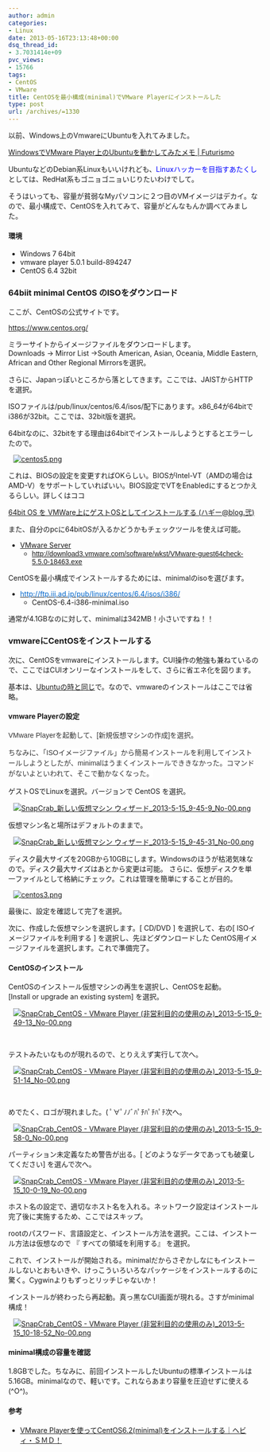```yaml
---
author: admin
categories:
- Linux
date: 2013-05-16T23:13:48+00:00
dsq_thread_id:
- 3.7031414e+09
pvc_views:
- 15766
tags:
- CentOS
- VMware
title: CentOSを最小構成(minimal)でVMware Playerにインストールした
type: post
url: /archives/=1330
---
```


以前、Windows上のVmwareにUbuntuを入れてみました。

[WindowsでVMware Player上のUbuntuを動かしてみたメモ | Futurismo][1]

UbuntuなどのDebian系Linuxもいいけれども、<font color="#0000ff">Linuxハッカーを目指すあたくし</font>としては、RedHat系もゴニョゴニョいじりたいわけでして。

そうはいっても、容量が貧弱なMyパソコンに２つ目のVMイメージはデカイ。なので、最小構成で、CentOSを入れてみて、容量がどんなもんか調べてみました。

#### 環境

  * Windows 7 64bit 
  * vmware player 5.0.1 build-894247 
  * CentOS 6.4 32bit 

### 64biit minimal CentOS のISOをダウンロード

ここが、CentOSの公式サイトです。

<https://www.centos.org/>

ミラーサイトからイメージファイルをダウンロードします。   
Downloads -> Mirror List ->South American, Asian, Oceania, Middle Eastern, African and Other Regional Mirrorsを選択。

さらに、Japanっぽいところから落としてきます。ここでは、JAISTからHTTPを選択。

ISOファイルは/pub/linux/centos/6.4/isos/配下にあります。x86_64が64bitでi386が32bit。ここでは、32bit版を選択。

64bitなのに、32bitをする理由は64bitでインストールしようとするとエラーしたので。

<div style="padding-bottom: 0px; margin: 0px; padding-left: 10px; padding-right: 10px; display: inline; float: none; padding-top: 0px" id="scid:887EC618-8FBE-49a5-A908-2339AF2EC531:50fa4725-6c10-47a2-96ed-958bb41d3a6b" class="wlWriterEditableSmartContent">
  <a target="_blank" href="https://picasaweb.google.com/111104490436597119823/Futurismo?authkey=Gv1sRgCM-A3fCH6v_BOQ#5878031258254400146"><img style="border: none; padding: 0px; margin: 0px" alt="centos5.png" src="http://lh5.ggpht.com/-G3Ca2wbr3TI/UZL2SUblWpI/AAAAAAAAAUU/E4kqQI2qNrU/centos5.png" /></a>
</div>

これは、BIOSの設定を変更すればOKらしい。BIOSがIntel-VT（AMDの場合はAMD-V）をサポートしていればいい。BIOS設定でVTをEnabledにするとつかえるらしい。詳しくはココ

[64bit OS を VMWare上にゲストOSとしてインストールする (ハギー@blog.弐)][2]

また、自分のpcに64bitOSが入るかどうかもチェックツールを使えば可能。

  * [VMware Server][3] 
      * <a style="text-align: left; text-transform: none; background-color: rgb(255,255,255); text-indent: 0px; letter-spacing: normal; font: 14px/17px arial, sans-sarif; white-space: normal; color: rgb(119,119,136); word-spacing: 0px; -webkit-text-size-adjust: auto; -webkit-text-stroke-width: 0px" href="http://download3.vmware.com/software/wkst/VMware-guest64check-5.5.0-18463.exe" target="_blank"><font face="Arial">http://download3.vmware.com/software/wkst/VMware-guest64check-5.5.0-18463.exe</font></a> 

CentOSを最小構成でインストールするためには、minimalのisoを選びます。

  * [<font color="#0066cc">http://ftp.iij.ad.jp/pub/linux/centos/6.4/isos/i386/</font>][4] 
      * CentOS-6.4-i386-minimal.iso 

通常が4.1GBなのに対して、minimalは342MB！小さいですね！！

### vmwareにCentOSをインストールする

次に、CentOSをvmwareにインストールします。CUI操作の勉強も兼ねているので、ここではCUIオンリーなインストールをして、さらに省エネ化を図ります。

基本は、[Ubuntuの時と同じ][1]で。なので、vmwareのインストールはここでは省略。

#### vmware Playerの設定

<span style="text-transform: none; background-color: rgb(255,255,255); text-indent: 0px; letter-spacing: normal; display: inline !important; font: 14px/21px メイリオ, meiryo, arial, helvetica; white-space: normal; float: none; color: rgb(51,51,51); word-spacing: 0px; -webkit-text-size-adjust: auto; -webkit-text-stroke-width: 0px">VMware Playerを起動して、[新規仮想マシンの作成]を選択。</span>

<span style="text-transform: none; background-color: rgb(255,255,255); text-indent: 0px; letter-spacing: normal; display: inline !important; font: 14px/21px メイリオ, meiryo, arial, helvetica; white-space: normal; float: none; color: rgb(51,51,51); word-spacing: 0px; -webkit-text-size-adjust: auto; -webkit-text-stroke-width: 0px">ちなみに、「ISOイメージファイル」から簡易インストールを利用してインストールしようとしたが、minimalはうまくインストールでききなかった。コマンドがないよといわれて、そこで動かなくなった。</span>

ゲストOSでLinuxを選択。バージョンで CentOS を選択。 

<div style="padding-bottom: 0px; margin: 0px; padding-left: 10px; padding-right: 10px; display: inline; float: none; padding-top: 0px" id="scid:887EC618-8FBE-49a5-A908-2339AF2EC531:be1e15e4-776e-4f72-af0a-bced81573a7b" class="wlWriterEditableSmartContent">
  <a target="_blank" href="https://picasaweb.google.com/111104490436597119823/Futurismo?authkey=Gv1sRgCM-A3fCH6v_BOQ#5878031224433509810"><img style="border: none; padding: 0px; margin: 0px" alt="SnapCrab_新しい仮想マシン ウィザード_2013-5-15_9-45-9_No-00.png" src="http://lh3.ggpht.com/-o3Wu-8g7fQY/UZL2QWcDhbI/AAAAAAAAATo/YGGu7njgj4Q/SnapCrab_%2525E6%252596%2525B0%2525E3%252581%252597%2525E3%252581%252584%2525E4%2525BB%2525AE%2525E6%252583%2525B3%2525E3%252583%25259E%2525E3%252582%2525B7%2525E3%252583%2525B3%252520%2525E3%252582%2525A6%2525E3%252582%2525A3%2525E3%252582%2525B6%2525E3%252583%2525BC%2525E3%252583%252589_2013-5-15_9-45-9_No-00.png" /></a>
</div>

仮想マシン名と場所はデフォルトのままで。 

<div style="padding-bottom: 0px; margin: 0px; padding-left: 10px; padding-right: 10px; display: inline; float: none; padding-top: 0px" id="scid:887EC618-8FBE-49a5-A908-2339AF2EC531:94403772-6e76-48ba-af9f-9b13555385b5" class="wlWriterEditableSmartContent">
  <a target="_blank" href="https://picasaweb.google.com/111104490436597119823/Futurismo?authkey=Gv1sRgCM-A3fCH6v_BOQ#5878031207385078498"><img style="border: none; padding: 0px; margin: 0px" alt="SnapCrab_新しい仮想マシン ウィザード_2013-5-15_9-45-31_No-00.png" src="http://lh5.ggpht.com/-IdnxXp85TY4/UZL2PW7ZGuI/AAAAAAAAATc/AOzUmk7KbRg/SnapCrab_%2525E6%252596%2525B0%2525E3%252581%252597%2525E3%252581%252584%2525E4%2525BB%2525AE%2525E6%252583%2525B3%2525E3%252583%25259E%2525E3%252582%2525B7%2525E3%252583%2525B3%252520%2525E3%252582%2525A6%2525E3%252582%2525A3%2525E3%252582%2525B6%2525E3%252583%2525BC%2525E3%252583%252589_2013-5-15_9-45-31_No-00.png" /></a>
</div>

ディスク最大サイズを20GBから10GBにします。Windowsのほうが枯渇気味なので。ディスク最大サイズはあとから変更は可能。 さらに、仮想ディスクを単一ファイルとして格納にチェック。これは管理を簡単にすることが目的。 

<div style="padding-bottom: 0px; margin: 0px; padding-left: 10px; padding-right: 10px; display: inline; float: none; padding-top: 0px" id="scid:887EC618-8FBE-49a5-A908-2339AF2EC531:f318653c-38ab-4dd7-873d-362051e77f48" class="wlWriterEditableSmartContent">
  <a target="_blank" href="https://picasaweb.google.com/111104490436597119823/Futurismo?authkey=Gv1sRgCM-A3fCH6v_BOQ#5878031241768491362"><img style="border: none; padding: 0px; margin: 0px" alt="centos3.png" src="http://lh6.ggpht.com/-dk2LJJ_Pfk4/UZL2RXBCWWI/AAAAAAAAAUA/76QVf8rSP20/centos3.png" /></a>
</div>

最後に、設定を確認して完了を選択。 

次に、作成した仮想マシンを選択します。[ CD/DVD ] を選択して、右の[ ISOイメージファイルを利用する ] を選択し、先ほどダウンロードした CentOS用イメージファイルを選択します。これで準備完了。 

#### CentOSのインストール

CentOSのインストール仮想マシンの再生を選択し、CentOSを起動。   
[Install or upgrade an existing system] を選択。 

<div style="padding-bottom: 0px; margin: 0px; padding-left: 10px; padding-right: 10px; display: inline; float: none; padding-top: 0px" id="scid:887EC618-8FBE-49a5-A908-2339AF2EC531:b53bd6a3-39b0-4cd3-a787-8c94e5a90269" class="wlWriterEditableSmartContent">
  <a target="_blank" href="https://picasaweb.google.com/111104490436597119823/Futurismo?authkey=Gv1sRgCM-A3fCH6v_BOQ#5878031181563208370"><img style="border: none; padding: 0px; margin: 0px" alt="SnapCrab_CentOS - VMware Player (非営利目的の使用のみ)_2013-5-15_9-49-13_No-00.png" src="http://lh4.ggpht.com/-wlj0dw5LAMs/UZL2N2u-orI/AAAAAAAAATQ/YhMEHwksUnk/SnapCrab_CentOS%252520-%252520VMware%252520Player%252520%252528%2525E9%25259D%25259E%2525E5%252596%2525B6%2525E5%252588%2525A9%2525E7%25259B%2525AE%2525E7%25259A%252584%2525E3%252581%2525AE%2525E4%2525BD%2525BF%2525E7%252594%2525A8%2525E3%252581%2525AE%2525E3%252581%2525BF%252529_2013-5-15_9-49-13_No-00.png" /></a>
</div>

&#160;

テストみたいなものが現れるので、とりええず実行して次へ。 

<div style="padding-bottom: 0px; margin: 0px; padding-left: 10px; padding-right: 10px; display: inline; float: none; padding-top: 0px" id="scid:887EC618-8FBE-49a5-A908-2339AF2EC531:bedda7f9-0fef-497d-ade6-d2abdffde720" class="wlWriterEditableSmartContent">
  <a target="_blank" href="https://picasaweb.google.com/111104490436597119823/Futurismo?authkey=Gv1sRgCM-A3fCH6v_BOQ#5878031186811561010"><img style="border: none; padding: 0px; margin: 0px" alt="SnapCrab_CentOS - VMware Player (非営利目的の使用のみ)_2013-5-15_9-51-14_No-00.png" src="http://lh5.ggpht.com/-SRcbXVoeNYQ/UZL2OKSSJDI/AAAAAAAAATM/qn3lvgQP35g/s288/SnapCrab_CentOS%252520-%252520VMware%252520Player%252520%252528%2525E9%25259D%25259E%2525E5%252596%2525B6%2525E5%252588%2525A9%2525E7%25259B%2525AE%2525E7%25259A%252584%2525E3%252581%2525AE%2525E4%2525BD%2525BF%2525E7%252594%2525A8%2525E3%252581%2525AE%2525E3%252581%2525BF%252529_2013-5-15_9-51-14_No-00.png" /></a>
</div>

&#160;

めでたく、ロゴが現れました。( ﾟ∀ﾟﾉﾉﾞﾊﾟﾁﾊﾟﾁﾊﾟﾁ次へ。

<div style="padding-bottom: 0px; margin: 0px; padding-left: 10px; padding-right: 10px; display: inline; float: none; padding-top: 0px" id="scid:887EC618-8FBE-49a5-A908-2339AF2EC531:a277f00f-7f07-41ff-ba13-8bd491e6c668" class="wlWriterEditableSmartContent">
  <a target="_blank" href="https://picasaweb.google.com/111104490436597119823/Futurismo?authkey=Gv1sRgCM-A3fCH6v_BOQ#5878031215527612146"><img style="border: none; padding: 0px; margin: 0px" alt="SnapCrab_CentOS - VMware Player (非営利目的の使用のみ)_2013-5-15_9-58-0_No-00.png" src="http://lh4.ggpht.com/-JfEBZ6IQ2t4/UZL2P1QuTvI/AAAAAAAAATk/rEAN4bY4AL4/SnapCrab_CentOS%252520-%252520VMware%252520Player%252520%252528%2525E9%25259D%25259E%2525E5%252596%2525B6%2525E5%252588%2525A9%2525E7%25259B%2525AE%2525E7%25259A%252584%2525E3%252581%2525AE%2525E4%2525BD%2525BF%2525E7%252594%2525A8%2525E3%252581%2525AE%2525E3%252581%2525BF%252529_2013-5-15_9-58-0_No-00.png" /></a>
</div>

パーティション未定義なため警告が出る。[ どのようなデータであっても破棄してください] を選んで次へ。 

<div style="padding-bottom: 0px; margin: 0px; padding-left: 10px; padding-right: 10px; display: inline; float: none; padding-top: 0px" id="scid:887EC618-8FBE-49a5-A908-2339AF2EC531:c641968a-9f74-45e3-8787-a76802ef3a6d" class="wlWriterEditableSmartContent">
  <a target="_blank" href="https://picasaweb.google.com/111104490436597119823/Futurismo?authkey=Gv1sRgCM-A3fCH6v_BOQ#5878031165906073650"><img style="border: none; padding: 0px; margin: 0px" alt="SnapCrab_CentOS - VMware Player (非営利目的の使用のみ)_2013-5-15_10-0-19_No-00.png" src="http://lh3.ggpht.com/-EnB9YHmhRls/UZL2M8aBuDI/AAAAAAAAATE/7E0dv48V63E/s288/SnapCrab_CentOS%252520-%252520VMware%252520Player%252520%252528%2525E9%25259D%25259E%2525E5%252596%2525B6%2525E5%252588%2525A9%2525E7%25259B%2525AE%2525E7%25259A%252584%2525E3%252581%2525AE%2525E4%2525BD%2525BF%2525E7%252594%2525A8%2525E3%252581%2525AE%2525E3%252581%2525BF%252529_2013-5-15_10-0-19_No-00.png" /></a>
</div>

ホスト名の設定で、適切なホスト名を入れる。ネットワーク設定はインストール完了後に実施するため、ここではスキップ。

rootのパスワード、言語設定と、インストール方法を選択。ここは、インストール方法は仮想なので 『 すべての領域を利用する』 を選択。 

これで、インストールが開始される。minimalだからさぞかしなにもインストールしないとおもいきや、けっこういろいろなパッケージをインストールするのに驚く。Cygwinよりもずっとリッチじゃないか！

インストールが終わったら再起動。真っ黒なCUI画面が現れる。さすがminimal構成！

<div style="padding-bottom: 0px; margin: 0px; padding-left: 10px; padding-right: 10px; display: inline; float: none; padding-top: 0px" id="scid:887EC618-8FBE-49a5-A908-2339AF2EC531:b083b21c-7469-4e20-adc8-a43a007b49e6" class="wlWriterEditableSmartContent">
  <a target="_blank" href="https://picasaweb.google.com/111104490436597119823/Futurismo?authkey=Gv1sRgCM-A3fCH6v_BOQ#5878031491925011618"><img style="border: none; padding: 0px; margin: 0px" alt="SnapCrab_CentOS - VMware Player (非営利目的の使用のみ)_2013-5-15_10-18-52_No-00.png" src="http://lh5.ggpht.com/-tBkpUVyQOAQ/UZL2f66_7KI/AAAAAAAAAUc/lhat3xD2c24/SnapCrab_CentOS%252520-%252520VMware%252520Player%252520%252528%2525E9%25259D%25259E%2525E5%252596%2525B6%2525E5%252588%2525A9%2525E7%25259B%2525AE%2525E7%25259A%252584%2525E3%252581%2525AE%2525E4%2525BD%2525BF%2525E7%252594%2525A8%2525E3%252581%2525AE%2525E3%252581%2525BF%252529_2013-5-15_10-18-52_No-00.png" /></a>
</div>

#### minimal構成の容量を確認

1.8GBでした。ちなみに、前回インストールしたUbuntuの標準インストールは5.16GB。minimalなので、軽いです。これならあまり容量を圧迫せずに使える(^O^)。

#### 参考

  * [VMware Playerを使ってCentOS6.2(minimal)をインストールする｜ヘビィ・ＳＭＤ！][5]

 [1]: https://futurismo.biz/archives/777
 [2]: http://haggy0108.net/blog2/2009/02/64_bit_os_vmwareos.html
 [3]: https://my.vmware.com/jp/web/vmware/details/processor_check_5_5_dt/dCpiQGhkYndkdA==
 [4]: http://ftp.iij.ad.jp/pub/linux/centos/6.4/isos/i386/
 [5]: http://ameblo.jp/smd310/entry-11182382161.html
